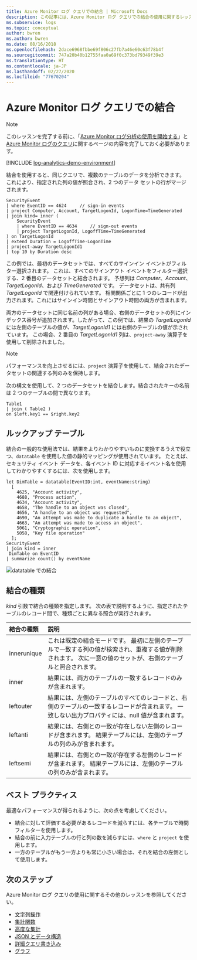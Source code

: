 ```yaml
---
title: Azure Monitor ログ クエリでの結合 | Microsoft Docs
description: この記事には、Azure Monitor ログ クエリでの結合の使用に関するレッスンが含まれています。
ms.subservice: logs
ms.topic: conceptual
author: bwren
ms.author: bwren
ms.date: 08/16/2018
ms.openlocfilehash: 2dace6968fbbe69f806c27fb7a46e60c63f78b4f
ms.sourcegitcommit: 747a20b40b12755faa0a69f0c373bd79349f39e3
ms.translationtype: HT
ms.contentlocale: ja-JP
ms.lasthandoff: 02/27/2020
ms.locfileid: "77670204"
---
```

# <a name="joins-in-azure-monitor-log-queries"></a>Azure Monitor ログ クエリでの結合

> [!NOTE]
> このレッスンを完了する前に、「[Azure Monitor ログ分析の使用を開始する](get-started-portal.md)」と [Azure Monitor ログのクエリ](get-started-queries.md)に関するページの内容を完了しておく必要があります。

[!INCLUDE [log-analytics-demo-environment](../../../includes/log-analytics-demo-environment.md)]

結合を使用すると、同じクエリで、複数のテーブルのデータを分析できます。 これにより、指定された列の値が照合され、2 つのデータ セットの行がマージされます。


```Kusto
SecurityEvent 
| where EventID == 4624     // sign-in events
| project Computer, Account, TargetLogonId, LogonTime=TimeGenerated
| join kind= inner (
    SecurityEvent 
    | where EventID == 4634     // sign-out events
    | project TargetLogonId, LogoffTime=TimeGenerated
) on TargetLogonId
| extend Duration = LogoffTime-LogonTime
| project-away TargetLogonId1 
| top 10 by Duration desc
```

この例では、最初のデータセットでは、すべてのサインイン イベントがフィルター選択されます。 これは、すべてのサインアウト イベントをフィルター選択する、2 番目のデータセットと結合されます。 予想列は _Computer_、_Account_、_TargetLogonId_、および _TimeGenerated_ です。 データセットは、共有列 _TargetLogonId_ で関連付けられています。 相関関係ごとに 1 つのレコードが出力されます。これにはサインイン時間とサインアウト時間の両方が含まれます。

両方のデータセットに同じ名前の列がある場合、右側のデータセットの列にインデックス番号が追加されます。したがって、この例では、結果の _TargetLogonId_ には左側のテーブルの値が、_TargetLogonId1_ には右側のテーブルの値が示されています。 この場合、2 番目の _TargetLogonId1_ 列は、`project-away` 演算子を使用して削除されました。

> [!NOTE]
> パフォーマンスを向上させるには、`project` 演算子を使用して、結合されたデータセットの関連する列のみを保持します。


次の構文を使用して、2 つのデータセットを結合します。結合されたキーの名前は 2 つのテーブルの間で異なります。
```
Table1
| join ( Table2 ) 
on $left.key1 == $right.key2
```

## <a name="lookup-tables"></a>ルックアップ テーブル
結合の一般的な使用法では、結果をよりわかりやすいものに変換するうえで役立つ、`datatable` を使用した値の静的マッピングが使用されています。 たとえば、セキュリティ イベント データを、各イベント ID に対応するイベント名を使用してわかりやすくするには、次を使用します。

```Kusto
let DimTable = datatable(EventID:int, eventName:string)
  [
    4625, "Account activity",
    4688, "Process action",
    4634, "Account activity",
    4658, "The handle to an object was closed",
    4656, "A handle to an object was requested",
    4690, "An attempt was made to duplicate a handle to an object",
    4663, "An attempt was made to access an object",
    5061, "Cryptographic operation",
    5058, "Key file operation"
  ];
SecurityEvent
| join kind = inner
 DimTable on EventID
| summarize count() by eventName
```

![datatable での結合](media/joins/dim-table.png)

## <a name="join-kinds"></a>結合の種類
_kind_ 引数で結合の種類を指定します。 次の表で説明するように、指定されたテーブルのレコード間で、種類ごとに異なる照合が実行されます。

| 結合の種類 | 説明 |
|:---|:---|
| innerunique | これは既定の結合モードです。 最初に左側のテーブルで一致する列の値が検索され、重複する値が削除されます。  次に一意の値のセットが、右側のテーブルと照合されます。 |
| inner | 結果には、両方のテーブルの一致するレコードのみが含まれます。 |
| leftouter | 結果には、左側のテーブルのすべてのレコードと、右側のテーブルの一致するレコードが含まれます。 一致しない出力プロパティには、null 値が含まれます。  |
| leftanti | 結果には、右側との一致が存在しない左側のレコードが含まれます。 結果テーブルには、左側のテーブルの列のみが含まれます。 |
| leftsemi | 結果には、右側との一致が存在する左側のレコードが含まれます。 結果テーブルには、左側のテーブルの列のみが含まれます。 |


## <a name="best-practices"></a>ベスト プラクティス

最適なパフォーマンスが得られるように、次の点を考慮してください。

- 結合に対して評価する必要があるレコードを減らすには、各テーブルで時間フィルターを使用します。
- 結合の前に入力テーブルの行と列の数を減らすには、`where` と `project` を使用します。
- 一方のテーブルがもう一方よりも常に小さい場合は、それを結合の左側として使用します。


## <a name="next-steps"></a>次のステップ
Azure Monitor ログ クエリの使用に関するその他のレッスンを参照してください。

- [文字列操作](string-operations.md)
- [集計関数](aggregations.md)
- [高度な集計](advanced-aggregations.md)
- [JSON とデータ構造](json-data-structures.md)
- [詳細クエリ書き込み](advanced-query-writing.md)
- [グラフ](charts.md)
